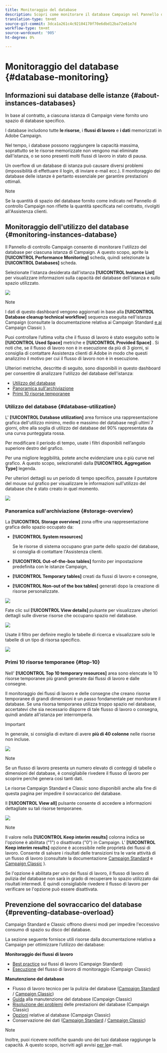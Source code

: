 ```yaml
---
title: Monitoraggio del database
description: Scopri come monitorare il database Campaign nel Pannello di controllo Campaign
translation-type: tm+mt
source-git-commit: 3dca1a261c4c92104170f70e6dbd12ba72e61e7d
workflow-type: tm+mt
source-wordcount: '905'
ht-degree: 0%

---
```



# Monitoraggio del database {#database-monitoring}

## Informazioni sui database delle istanze {#about-instances-databases}

In base al contratto, a ciascuna istanza di Campaign viene fornito uno spazio di database specifico.

I database includono tutte **le risorse**, i **flussi di lavoro** e **i dati** memorizzati in  Adobe Campaign.

Nel tempo, i database possono raggiungere la capacità massima, soprattutto se le risorse memorizzate non vengono mai eliminate dall&#39;istanza, o se sono presenti molti flussi di lavoro in stato di pausa.

Un overflow di un database di istanza può causare diversi problemi (impossibilità di effettuare il login, di inviare e-mail ecc.). Il monitoraggio dei database delle istanze è pertanto essenziale per garantire prestazioni ottimali.

>[!NOTE]
>
>Se la quantità di spazio del database fornito come indicato nel Pannello di controllo Campaign non riflette la quantità specificata nel contratto, rivolgiti all&#39;Assistenza clienti.

## Monitoraggio dell&#39;utilizzo del database {#monitoring-instances-database}

Il Pannello di controllo Campaign consente di monitorare l&#39;utilizzo del database per ciascuna istanza di Campaign. A questo scopo, aprite la **[!UICONTROL Performance Monitoring]** scheda, quindi selezionate la **[!UICONTROL Databases]** scheda.

Selezionate l&#39;istanza desiderata dall&#39;istanza **[!UICONTROL Instance List]** per visualizzare informazioni sulla capacità del database dell&#39;istanza e sullo spazio utilizzato.

![](assets/databases_dashboard.png)

>[!NOTE]
>
>I dati di questo dashboard vengono aggiornati in base alla **[!UICONTROL Database cleanup technical workflow]** sequenza eseguita nell&#39;istanza Campaign (consultate la documentazione relativa ai Campaign Standard [e ai](https://docs.adobe.com/help/en/campaign-standard/using/administrating/application-settings/technical-workflows.html#list-of-technical-workflows) Campaign Classic [](https://docs.adobe.com/help/en/campaign-classic/using/monitoring-campaign-classic/data-processing/database-cleanup-workflow.html) ).
>
>Puoi controllare l’ultima volta che il flusso di lavoro è stato eseguito sotto le **[!UICONTROL Used Space]** metriche e **[!UICONTROL Provided Space]** . Si noti che, se il flusso di lavoro non è in esecuzione da più di 3 giorni, si consiglia di contattare  Assistenza clienti di Adobe in modo che questi analizzino il motivo per cui il flusso di lavoro non è in esecuzione.

Ulteriori metriche, descritte di seguito, sono disponibili in questo dashboard per consentire di analizzare l&#39;utilizzo del database dell&#39;istanza:

* [Utilizzo del database](../../performance-monitoring/using/database-monitoring.md#database-utilization)
* [Panoramica sull&#39;archiviazione](../../performance-monitoring/using/database-monitoring.md#storage-overview)
* [Primi 10 risorse temporanee](../../performance-monitoring/using/database-monitoring.md#top-10)

### Utilizzo del database {#database-utilization}

L&#39; **[!UICONTROL Database utilization]** area fornisce una rappresentazione grafica dell&#39;utilizzo minimo, medio e massimo del database negli ultimi 7 giorni, oltre alla soglia di utilizzo del database del 90% rappresentata da una curva punteggiata rossa.

Per modificare il periodo di tempo, usate i filtri disponibili nell’angolo superiore destro del grafico.

Per una migliore leggibilità, potete anche evidenziare una o più curve nel grafico. A questo scopo, selezionateli dalla **[!UICONTROL Aggregation Type]** legenda.

Per ulteriori dettagli su un periodo di tempo specifico, passate il puntatore del mouse sul grafico per visualizzare le informazioni sull&#39;utilizzo del database che è stato creato in quel momento.

![](assets/databases_dashboard_detail.png)

### Panoramica sull&#39;archiviazione {#storage-overview}

La **[!UICONTROL Storage overview]** zona offre una rappresentazione grafica dello spazio occupato da:

* **[!UICONTROL System resources]**

   Se le risorse di sistema occupano gran parte dello spazio del database, si consiglia di contattare l&#39;Assistenza clienti.

* **[!UICONTROL Out-of-the-box tables]** fornito per impostazione predefinita con le istanze Campaign,
* **[!UICONTROL Temporary tables]** creati da flussi di lavoro e consegne,
* **[!UICONTROL Non-out of the box tables]** generati dopo la creazione di risorse personalizzate.

![](assets/database-storage-overview.png)

Fate clic sul **[!UICONTROL View details]** pulsante per visualizzare ulteriori dettagli sulle diverse risorse che occupano spazio nel database.

![](assets/database-storage-details.png)

Usate il filtro per definire meglio le tabelle di ricerca e visualizzare solo le tabelle di un tipo di risorsa specifico.

![](assets/database-storage-overview-filter.png)

### Primi 10 risorse temporanee {#top-10}

Nell&#39; **[!UICONTROL Top 10 temporary resources]** area sono elencate le 10 risorse temporanee più grandi generate dai flussi di lavoro e dalle consegne.

Il monitoraggio dei flussi di lavoro e delle consegne che creano risorse temporanee di grandi dimensioni è un passo fondamentale per monitorare il database. Se una risorsa temporanea utilizza troppo spazio nel database, accertatevi che sia necessario disporre di tale flusso di lavoro o consegna, quindi andate all&#39;istanza per interromperla.

>[!IMPORTANT]
>
>In generale, si consiglia di evitare di avere **più di 40 colonne** nelle risorse non incluse.

![](assets/database-top10.png)

>[!NOTE]
>
>Se un flusso di lavoro presenta un numero elevato di conteggi di tabelle o dimensioni del database, è consigliabile rivedere il flusso di lavoro per scoprire perché genera così tanti dati.
>
>Le risorse Campaign Standard e Classic sono disponibili anche alla fine di questa pagina per impedire il sovraccarico del database.

Il **[!UICONTROL View all]** pulsante consente di accedere a informazioni dettagliate su tali risorse temporanee.

![](assets/database-top10-view.png)

>[!NOTE]
>
>Il valore nella **[!UICONTROL Keep interim results]** colonna indica se l&#39;opzione è abilitata (&quot;1&quot;) o disattivata (&quot;0&quot;) in Campaign. L&#39; **[!UICONTROL Keep interim results]** opzione è accessibile nelle proprietà dei flussi di lavoro. Consente di salvare i risultati delle transizioni tra le varie attività di un flusso di lavoro (consultate la documentazione [Campaign Standard](https://docs.adobe.com/content/help/en/campaign-standard/using/managing-processes-and-data/executing-a-workflow/managing-execution-options.html) e [Campaign Classic](https://docs.adobe.com/content/help/en/campaign-classic/using/automating-with-workflows/general-operation/workflow-best-practices.html#logs) ).
>
>Se l&#39;opzione è abilitata per uno dei flussi di lavoro, il flusso di lavoro di pulizia del database non sarà in grado di recuperare lo spazio utilizzato dai risultati intermedi. È quindi consigliabile rivedere il flusso di lavoro per verificare se l&#39;opzione può essere disattivata.

## Prevenzione del sovraccarico del database {#preventing-database-overload}

Campaign Standard e Classic offrono diversi modi per impedire l&#39;eccessivo consumo di spazio su disco del database.

La sezione seguente fornisce utili risorse dalla documentazione relativa a Campaign per ottimizzare l’utilizzo dei database:

**Monitoraggio dei flussi di lavoro**

* [Best practice](https://docs.adobe.com/content/help/en/campaign-standard/using/managing-processes-and-data/workflow-general-operation/best-practices-workflows.html) sui flussi di lavoro (Campaign Standard)
* [Esecuzione](https://docs.adobe.com/help/en/campaign-classic/using/automating-with-workflows/monitoring-workflows/monitoring-workflow-execution.html) del flusso di lavoro di monitoraggio (Campaign Classic)

**Manutenzione del database**

* Flusso di lavoro tecnico per la pulizia del database ([Campaign Standard](https://docs.adobe.com/help/en/campaign-standard/using/administrating/application-settings/technical-workflows.html#list-of-technical-workflows) / [Campaign Classic](https://docs.adobe.com/help/en/campaign-classic/using/monitoring-campaign-classic/data-processing/database-cleanup-workflow.html))
* [Guida](https://docs.adobe.com/content/help/en/campaign-classic/using/monitoring-campaign-classic/database-maintenance/recommendations.html) alla manutenzione del database (Campaign Classic)
* [Risoluzione dei problemi](https://docs.adobe.com/content/help/en/campaign-classic/using/monitoring-campaign-classic/troubleshooting/database-performances.html) delle prestazioni del database (Campaign Classic)
* [Opzioni](https://docs.adobe.com/help/en/campaign-classic/using/installing-campaign-classic/appendices/configuring-campaign-options.html#database) relative al database (Campaign Classic)
* Conservazione dei dati ([Campaign Standard](https://docs.adobe.com/help/en/campaign-standard/using/administrating/application-settings/data-retention.html) / [Campaign Classic](https://docs.adobe.com/help/en/campaign-classic/using/configuring-campaign-classic/data-model/data-model-best-practices.html#data-retention))

>[!NOTE]
>
>Inoltre, puoi ricevere notifiche quando uno dei tuoi database raggiunge la capacità. A questo scopo, iscriviti agli avvisi [per le](../../performance-monitoring/using/email-alerting.md)e-mail.
